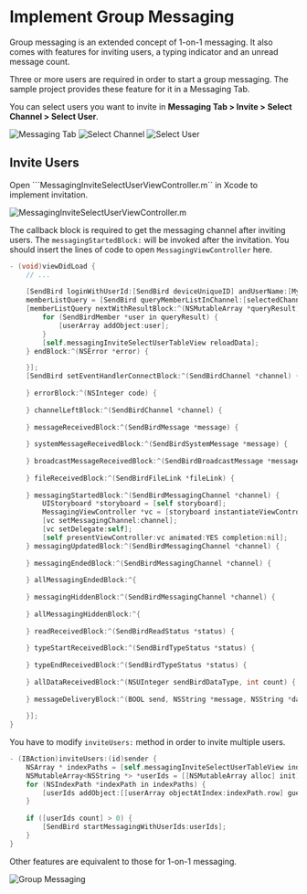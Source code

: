 # Implement Group Messaging

Group messaging is an extended concept of 1-on-1 messaging. It also comes with features for inviting users, a typing indicator and an unread message count.

Three or more users are required in order to start a group messaging. The sample project provides these feature for it in a Messaging Tab.

You can select users you want to invite in **Messaging Tab > Invite > Select Channel > Select User**. 

![Messaging Tab](img/010_Screenshot.png) ![Select Channel](img/011_Screenshot.png) ![Select User](img/012_Screenshot.png)


## Invite Users

Open ```MessagingInviteSelectUserViewController.m`` in Xcode to implement invitation.

![MessagingInviteSelectUserViewController.m](img/013_MessagingInviteSelectUserViewController_m.png)

The callback block is required to get the messaging channel after inviting users. The ```messagingStartedBlock:``` will be invoked after the invitation. You should insert the lines of code to open ```MessagingViewController``` here.

```objectivec
- (void)viewDidLoad {
    // ...
    
    [SendBird loginWithUserId:[SendBird deviceUniqueID] andUserName:[MyUtils getUserName] andUserImageUrl:[MyUtils getUserProfileImage] andAccessToken:@""];
    memberListQuery = [SendBird queryMemberListInChannel:[selectedChannel url]];
    [memberListQuery nextWithResultBlock:^(NSMutableArray *queryResult) {
        for (SendBirdMember *user in queryResult) {
            [userArray addObject:user];
        }
        [self.messagingInviteSelectUserTableView reloadData];
    } endBlock:^(NSError *error) {

    }];
    [SendBird setEventHandlerConnectBlock:^(SendBirdChannel *channel) {
        
    } errorBlock:^(NSInteger code) {
        
    } channelLeftBlock:^(SendBirdChannel *channel) {
        
    } messageReceivedBlock:^(SendBirdMessage *message) {
        
    } systemMessageReceivedBlock:^(SendBirdSystemMessage *message) {
        
    } broadcastMessageReceivedBlock:^(SendBirdBroadcastMessage *message) {
        
    } fileReceivedBlock:^(SendBirdFileLink *fileLink) {
        
    } messagingStartedBlock:^(SendBirdMessagingChannel *channel) {
        UIStoryboard *storyboard = [self storyboard];
        MessagingViewController *vc = [storyboard instantiateViewControllerWithIdentifier:@"MessagingViewController"];
        [vc setMessagingChannel:channel];
        [vc setDelegate:self];
        [self presentViewController:vc animated:YES completion:nil];
    } messagingUpdatedBlock:^(SendBirdMessagingChannel *channel) {
        
    } messagingEndedBlock:^(SendBirdMessagingChannel *channel) {
        
    } allMessagingEndedBlock:^{
        
    } messagingHiddenBlock:^(SendBirdMessagingChannel *channel) {
        
    } allMessagingHiddenBlock:^{
        
    } readReceivedBlock:^(SendBirdReadStatus *status) {
        
    } typeStartReceivedBlock:^(SendBirdTypeStatus *status) {
        
    } typeEndReceivedBlock:^(SendBirdTypeStatus *status) {
        
    } allDataReceivedBlock:^(NSUInteger sendBirdDataType, int count) {
        
    } messageDeliveryBlock:^(BOOL send, NSString *message, NSString *data, NSString *messageId) {
        
    }];
}
```

You have to modify ```inviteUsers:``` method in order to invite multiple users.

```objectivec
- (IBAction)inviteUsers:(id)sender {
    NSArray * indexPaths = [self.messagingInviteSelectUserTableView indexPathsForSelectedRows];
    NSMutableArray<NSString *> *userIds = [[NSMutableArray alloc] init];
    for (NSIndexPath *indexPath in indexPaths) {
        [userIds addObject:[[userArray objectAtIndex:indexPath.row] guestId]];
    }
    
    if ([userIds count] > 0) {
        [SendBird startMessagingWithUserIds:userIds];
    }
}
```

Other features are equivalent to those for 1-on-1 messaging.

![Group Messaging](img/014_Screenshot.png)



